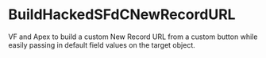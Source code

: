 # BuildHackedSFdCNewRecordURL
VF and Apex to build a custom New Record URL from a custom button while easily passing in default field values on the target object.
